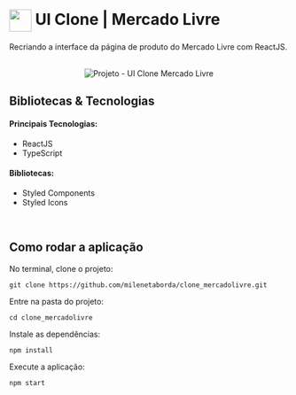 #  <img  width='40' align="center" src='https://media.giphy.com/media/26n7b7PjSOZJwVCmY/giphy.gif' /> UI Clone | Mercado Livre
Recriando a interface da página de produto do Mercado Livre com ReactJS.
<br><br>

<div align="center">
  <img alt="Projeto - UI Clone Mercado Livre" src='https://user-images.githubusercontent.com/57155587/92015004-868ab980-ed26-11ea-86cb-239cc9fda5fe.png'/>
</div>


## Bibliotecas & Tecnologias

#### Principais Tecnologias:

- ReactJS
- TypeScript

#### Bibliotecas:

- Styled Components
- Styled Icons

<br />

## Como rodar a aplicação

No terminal, clone o projeto:
```
git clone https://github.com/milenetaborda/clone_mercadolivre.git
```

Entre na pasta do projeto:
```
cd clone_mercadolivre
```

Instale as dependências:
```
npm install
```

Execute a aplicação:
```
npm start 
```

<br>

